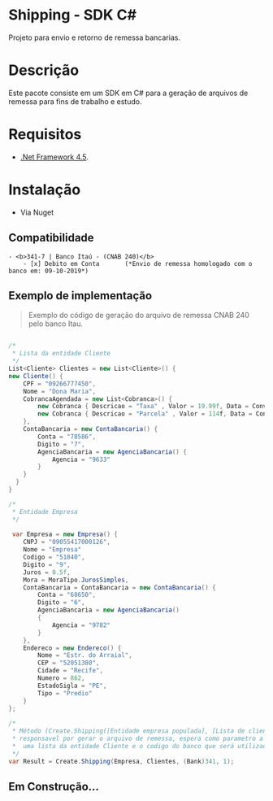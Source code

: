 # Shipping - SDK C#

Projeto para envio e retorno de remessa bancarias.

# Descrição
Este pacote consiste em um SDK em C# para a geração de arquivos de remessa para fins de trabalho e estudo.

# Requisitos
- [.Net Framework 4.5](https://www.microsoft.com/pt-br/download/details.aspx?id=30653 ".Net Framework 4.5").

# Instalação
- Via Nuget

## Compatibilidade

    - <b>341-7 | Banco Itaú - (CNAB 240)</b>
        - [x] Debito em Conta 		(*Envio de remessa homologado com o banco em: 09-10-2019*)
        
## Exemplo de implementação

> Exemplo do código de geração do arquivo de remessa CNAB 240 pelo banco Itau.

```C#

/* 
 * Lista da entidade Cliente
 */
List<Cliente> Clientes = new List<Cliente>() {
new Cliente() {
    CPF = "09266777450",
    Nome = "Dona Maria",
    CobrancaAgendada = new List<Cobranca>() {
        new Cobranca { Descricao = "Taxa" , Valor = 19.99f, Data = Convert.ToDateTime("25/09/2019"), PctIOF = 0.1f, NDocto = "080340000019900" },
        new Cobranca { Descricao = "Parcela" , Valor = 114f, Data = Convert.ToDateTime("25/10/2019"), PctIOF = 0.1f, NDocto = "080340000019901" }
    },
    ContaBancaria = new ContaBancaria() {
        Conta = "78586",
        Digito = "7",
        AgenciaBancaria = new AgenciaBancaria() {
            Agencia = "9633"
        }
    }
  }
}

/*
 * Entidade Empresa
 */
 
 var Empresa = new Empresa() {
    CNPJ = "09055417000126",
    Nome = "Empresa"
    Codigo = "51840",
    Digito = "9",
    Juros = 0.5f,
    Mora = MoraTipo.JurosSimples,
    ContaBancaria = ContaBancaria = new ContaBancaria() {
        Conta = "68650",
        Digito = "6",
        AgenciaBancaria = new AgenciaBancaria()
        {
            Agencia = "9782"
        }
    },
    Endereco = new Endereco() {
        Nome = "Estr. do Arraial",
        CEP = "52051380",
        Cidade = "Recife",
        Numero = 862,
        EstadoSigla = "PE",
        Tipo = "Predio"
    }
};
            
/* 
 * Método (Create.Shipping([Entidade empresa populada], [Lista de clientes], (Bank)[codigo do banco], [sequencial do arquivo]))
 * responsavel por gerar o arquivo de remessa, espera como parametro a entidade empresa,
 *  uma lista da entidade Cliente e o codigo do banco que será utilizado. O método retorna uma StringBuilder.
 */
var Result = Create.Shipping(Empresa, Clientes, (Bank)341, 1);

```
## Em Construção...
